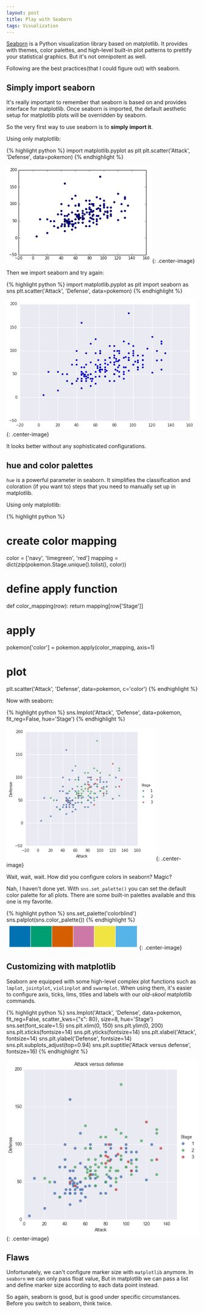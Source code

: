 ```yaml
---
layout: post
title: Play with Seaborn
tags: Visualization
---
```


[Seaborn](http://seaborn.pydata.org/index.html) is a Python visualization library based on matplotlib. It provides with themes, color palettes, and high-level built-in plot patterns to prettify your statistical graphics. But it's not omnipotent as well.

<!-- more -->

Following are the best practices(that I could figure out) with seaborn.

## Simply import seaborn

It's really important to remember that seaborn is based on and provides interface for matplotlib. Once seaborn is imported, the default aesthetic setup for matplotlib plots will be overridden by seaborn.

So the very first way to use seaborn is to __simply import it__.

Using only matplotlib:

{% highlight python %}
import matplotlib.pyplot as plt
plt.scatter('Attack', 'Defense', data=pokemon)
{% endhighlight %}

![import1](https://raw.githubusercontent.com/Jiaxigu/Jiaxigu.github.io/master/assets/images/2017-11-15-import-1.png){: .center-image}

Then we import seaborn and try again:

{% highlight python %}
import matplotlib.pyplot as plt
import seaborn as sns
plt.scatter('Attack', 'Defense', data=pokemon)
{% endhighlight %}

![import1](https://raw.githubusercontent.com/Jiaxigu/Jiaxigu.github.io/master/assets/images/2017-11-15-import-2.png){: .center-image}


It looks better without any sophisticated configurations.

## hue and color palettes

`hue` is a powerful parameter in seaborn. It simplifies the classification and coloration (if you want to) steps that you need to manually set up in matplotlib.

Using only matplotlib:

{% highlight python %}
# create color mapping
color = ['navy', 'limegreen', 'red']
mapping = dict(zip(pokemon.Stage.unique().tolist(), color))

# define apply function
def color_mapping(row):
    return mapping[row['Stage']]

# apply
pokemon['color'] = pokemon.apply(color_mapping, axis=1)

# plot
plt.scatter('Attack', 'Defense', data=pokemon, c='color')
{% endhighlight %}

Now with seaborn:

{% highlight python %}
sns.lmplot('Attack', 'Defense', data=pokemon, fit_reg=False, hue='Stage')
{% endhighlight %}

![hue](https://raw.githubusercontent.com/Jiaxigu/Jiaxigu.github.io/master/assets/images/2017-11-15-hue.png){: .center-image}

Wait, wait, wait. How did you configure colors in seaborn? Magic?

Nah, I haven't done yet. With `sns.set_palette()` you can set the default color palette for all plots. There are some built-in palettes available and this one is my favorite.

{% highlight python %}
sns.set_palette('colorblind')
sns.palplot(sns.color_palette())
{% endhighlight %}
![palette](https://raw.githubusercontent.com/Jiaxigu/Jiaxigu.github.io/master/assets/images/2017-11-15-palette.png){: .center-image}

## Customizing with matplotlib

Seaborn are equipped with some high-level complex plot functions such as `lmplot`, `jointplot`, `violinplot` and `swarmplot`. When using them, it's easier to configure axis, ticks, lims, titles and labels with our *old-skool* matplotlib commands.

{% highlight python %}
sns.lmplot('Attack', 'Defense', data=pokemon, fit_reg=False, scatter_kws={"s": 80}, size=8, hue='Stage')
sns.set(font_scale=1.5)
sns.plt.xlim(0, 150)
sns.plt.ylim(0, 200)
sns.plt.xticks(fontsize=14)
sns.plt.yticks(fontsize=14)
sns.plt.xlabel('Attack', fontsize=14)
sns.plt.ylabel('Defense', fontsize=14)
sns.plt.subplots_adjust(top=0.94)
sns.plt.suptitle('Attack versus defense', fontsize=16)
{% endhighlight %}

![config](https://raw.githubusercontent.com/Jiaxigu/Jiaxigu.github.io/master/assets/images/2017-11-15-config.png){: .center-image}

## Flaws

Unfortunately, we can't configure marker size with `matplotlib` anymore. In `seaborn` we can only pass float value, But in matplotlib we can pass a list and define marker size according to each data point instead.

So again, seaborn is good, but is good under specific circumstances. Before you switch to seaborn, think twice.

